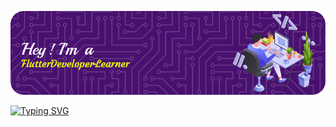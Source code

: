 ![Header](./github-header-image.png)

<a href="https://git.io/typing-svg"><img src="http://readme-typing-svg.herokuapp.com?font=Lobster&weight=900&pause=500&color=F7B711&center=true&width=435&lines=Hello+everybody!;I'm+Tahir+Furkan+SARIDIKEN;I'm+a+computer+engineering+student.;Also+I+am+a+Flutter+Developer" alt="Typing SVG" /></a>

